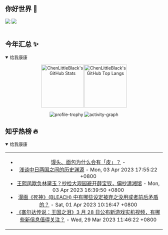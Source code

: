 ## 你好世界 👋

[![](https://img.shields.io/badge/@ChenLittleBlack-1a6c81?style=flat&logo=java&logoColor=1a6c81&label=Java&colorA=ffffff)](https://www.java.com/)
[![](https://img.shields.io/badge/@ChenLittleBlack-41b883?style=flat&logo=vuedotjs&logoColor=41b883&label=Vue&colorA=ffffff)](https://cn.vuejs.org/)

<div align="center">

<img alt="" src="https://readme-typing-svg.herokuapp.com?font=Consolas&center=true&vCenter=true&width=800&height=60&lines=The+traveler+often+arrives%2C+and+the+doer+often+succeeds.">
<img width="800"  height="3" alt="" src="https://camo.githubusercontent.com/82291b0fe831bfc6781e07fc5090cbd0a8b912bb8b8d4fec0696c881834f81ac/68747470733a2f2f70726f626f742e6d656469612f394575424971676170492e676966">

</div>


## 今年汇总 ✨

<details open>

<summary>给我康康</summary>

<div align="center">

<img height="137px" alt="ChenLittleBlack's GitHub Stats" src="https://github-readme-stats-roan-delta.vercel.app/api?username=ChenLittleBlack&hide_title=false&hide_border=true&show_icons=true&include_all_commits=true&line_height=21&bg_color=0,EC6C6C,FFD479,FFFC79,73FA79&theme=graywhite&locale=cn" /><img align="" height="137px" alt="ChenLittleBlack's GitHub Top Langs" src="https://github-readme-stats-roan-delta.vercel.app/api/top-langs/?username=ChenLittleBlack&hide_title=false&hide_border=true&layout=compact&bg_color=0,73FA79,73FDFF,D783FF&theme=graywhite&locale=cn" />

<img alt="profile-trophy" src="https://github-profile-trophy.vercel.app/?username=ChenLittleBlack&theme=algolia&column=-1" />

<img alt="activity-graph" src="https://activity-graph.herokuapp.com/graph?username=ChenLittleBlack&theme=github" />

</div>

</details>


## 知乎热榜 🔥

<details open>

<summary>给我康康</summary>

<div align="center">

<table style="height: 300px;">
<tr>
<td align="center" valign="middle">

<!-- START_SECTION:blog -->
* <a href='http://www.zhihu.com/question/20285657/answer/2963446768?utm_campaign=rss&utm_medium=rss&utm_source=rss&utm_content=title' target='_blank'>馒头、面包为什么会有「皮」？</a> - 
* <a href='http://zhuanlan.zhihu.com/p/330251297?utm_campaign=rss&utm_medium=rss&utm_source=rss&utm_content=title' target='_blank'>浅谈中日两国之间的历史渊源</a> - Mon, 03 Apr 2023 17:55:22 +0800
* <a href='http://zhuanlan.zhihu.com/p/617823084?utm_campaign=rss&utm_medium=rss&utm_source=rss&utm_content=title' target='_blank'>王熙凤欺负林黛玉？抄检大观园避开薛宝钗，偏抄潇湘馆</a> - Mon, 03 Apr 2023 16:39:50 +0800
* <a href='http://www.zhihu.com/question/25282426/answer/2962400334?utm_campaign=rss&utm_medium=rss&utm_source=rss&utm_content=title' target='_blank'>漫画《死神》(BLEACH) 中有哪些设定被弃之没用或者前后矛盾的？</a> - Sat, 01 Apr 2023 10:16:47 +0800
* <a href='http://www.zhihu.com/question/592419514/answer/2958135281?utm_campaign=rss&utm_medium=rss&utm_source=rss&utm_content=title' target='_blank'>《塞尔达传说：王国之泪》3 月 28 日公布新游戏实机视频，有哪些新信息值得关注？</a> - Wed, 29 Mar 2023 11:46:22 +0800
<!-- END_SECTION:blog -->

</td>
</tr>
</table>

</div>
</details>
